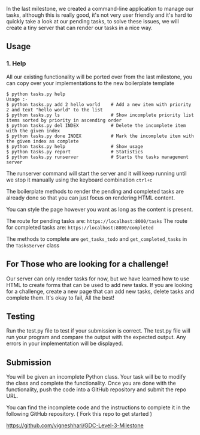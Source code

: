 In the last milestone, we created a command-line application to manage our tasks, although this is really good, it's not very user friendly and it's hard to quickly take a look at our pending tasks, to solve these issues, we will create a tiny server that can render our tasks in a nice way.

## Usage

### 1. Help

All our existing functionality will be ported over from the last milestone, you can copy over your implementations to the new boilerplate template

```
$ python tasks.py help
Usage :-
$ python tasks.py add 2 hello world    # Add a new item with priority 2 and text "hello world" to the list
$ python tasks.py ls                   # Show incomplete priority list items sorted by priority in ascending order
$ python tasks.py del INDEX            # Delete the incomplete item with the given index
$ python tasks.py done INDEX           # Mark the incomplete item with the given index as complete
$ python tasks.py help                 # Show usage
$ python tasks.py report               # Statistics
$ python tasks.py runserver            # Starts the tasks management server
```

The runserver command will start the server and it will keep running until we stop it manually using the keyboard combination `ctrl+c`

The boilerplate methods to render the pending and completed tasks are already done so that you can just focus on rendering HTML content.

You can style the page however you want as long as the content is present.

The route for pending tasks are: `https://localhost:8000/tasks`
The route for completed tasks are: `https://localhost:8000/completed`

The methods to complete are `get_tasks_todo` and `get_completed_tasks` in the `TasksServer` class

## For Those who are looking for a challenge!

Our server can only render tasks for now, but we have learned how to use HTML to create forms that can be used to add new tasks.
If you are looking for a challenge, create a new page that can add new tasks, delete tasks and complete them. It's okay to fail, All the best!

## Testing

Run the test.py file to test if your submission is correct.
The test.py file will run your program and compare the output with the expected output. Any errors in your implementation will be displayed.

## Submission

You will be given an incomplete Python class. Your task will be to modify the class and complete the functionality. Once you are done with the functionality, push the code into a GitHub repository and submit the repo URL.

You can find the incomplete code and the instructions to complete it in the following GitHub repository. ( Fork this repo to get started )

https://github.com/vigneshhari/GDC-Level-3-Milestone